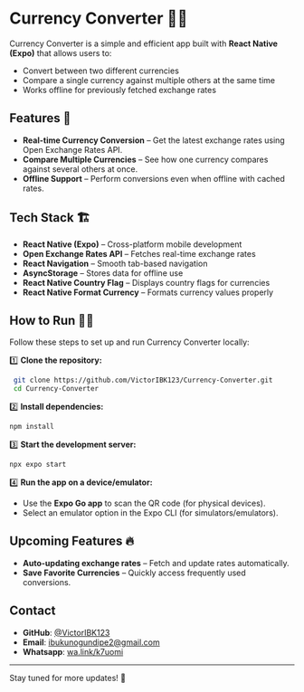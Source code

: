 # Currency Converter 💱📲

Currency Converter is a simple and efficient app built with **React Native (Expo)** that allows users to:
- Convert between two different currencies
- Compare a single currency against multiple others at the same time
- Works offline for previously fetched exchange rates

## Features 🚀
- **Real-time Currency Conversion** – Get the latest exchange rates using Open Exchange Rates API.
- **Compare Multiple Currencies** – See how one currency compares against several others at once.
- **Offline Support** – Perform conversions even when offline with cached rates.

## Tech Stack 🏗️
- **React Native (Expo)** – Cross-platform mobile development
- **Open Exchange Rates API** – Fetches real-time exchange rates
- **React Navigation** – Smooth tab-based navigation
- **AsyncStorage** – Stores data for offline use
- **React Native Country Flag** – Displays country flags for currencies
- **React Native Format Currency** – Formats currency values properly

## How to Run 🏃‍♂️

Follow these steps to set up and run Currency Converter locally:

1️⃣ **Clone the repository:**
```sh
 git clone https://github.com/VictorIBK123/Currency-Converter.git
 cd Currency-Converter
```

2️⃣ **Install dependencies:**
```sh
npm install
```

3️⃣ **Start the development server:**
```sh
npx expo start
```

4️⃣ **Run the app on a device/emulator:**
- Use the **Expo Go app** to scan the QR code (for physical devices).
- Select an emulator option in the Expo CLI (for simulators/emulators).

## Upcoming Features 🔥
- **Auto-updating exchange rates** – Fetch and update rates automatically.
- **Save Favorite Currencies** – Quickly access frequently used conversions.

## Contact

- **GitHub**: [@VictorIBK123](https://github.com/VictorIBK123)
- **Email**: ibukunogundipe2@gmail.com
- **Whatsapp**: [wa.link/k7uomi](wa.link/k7uomi)
---
Stay tuned for more updates! 🚀

